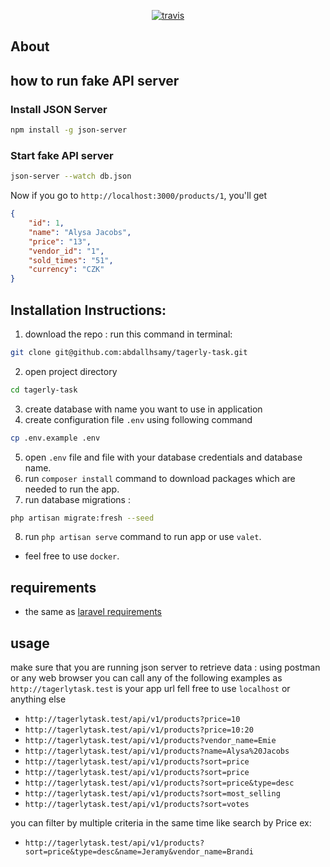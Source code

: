 <p align="center">
<a href="https://travis-ci.org/abdallhsamy/tagerly-task"><img src="https://travis-ci.org/your/repo.svg?branch=main" alt="travis"></a>

</p>

## About

## how to run fake API server

### Install JSON Server

```bash
npm install -g json-server
```

### Start fake API server

```bash
json-server --watch db.json
```

Now if you go to `http://localhost:3000/products/1`, you'll get

```json
{
    "id": 1,
    "name": "Alysa Jacobs",
    "price": "13",
    "vendor_id": "1",
    "sold_times": "51",
    "currency": "CZK"
}
```

## Installation Instructions:

1. download the repo : run this command in terminal:
```bash 
git clone git@github.com:abdallhsamy/tagerly-task.git
```
2. open project directory
```bash
cd tagerly-task
```
3. create database with name you want to use in application
4. create configuration file `.env` using following command
```bash
cp .env.example .env
```
5. open `.env` file and file with your database credentials and database name.
6. run `composer install` command to download packages which are needed to run the app.
7. run database migrations :
```bash
php artisan migrate:fresh --seed
```
8. run `php artisan serve` command to run app or use `valet`.

- feel free to use `docker`.
## requirements


- the same as [laravel requirements](https://laravel.com/docs/7.x/installation#server-requirements)



## usage
 make sure that you are running json server to retrieve data :
 using postman or any web browser you can call any of the following examples   as `http://tagerlytask.test` is your app url fell free to use `localhost` or anything else
 -  `http://tagerlytask.test/api/v1/products?price=10`
 -  `http://tagerlytask.test/api/v1/products?price=10:20`
 -  `http://tagerlytask.test/api/v1/products?vendor_name=Emie`
 -  `http://tagerlytask.test/api/v1/products?name=Alysa%20Jacobs`
 -  `http://tagerlytask.test/api/v1/products?sort=price`
 -  `http://tagerlytask.test/api/v1/products?sort=price`
 -  `http://tagerlytask.test/api/v1/products?sort=price&type=desc`
 -  `http://tagerlytask.test/api/v1/products?sort=most_selling`
 -  `http://tagerlytask.test/api/v1/products?sort=votes`

you can filter by multiple criteria in the same time like search by Price ex:
 -  `http://tagerlytask.test/api/v1/products?sort=price&type=desc&name=Jeramy&vendor_name=Brandi`

